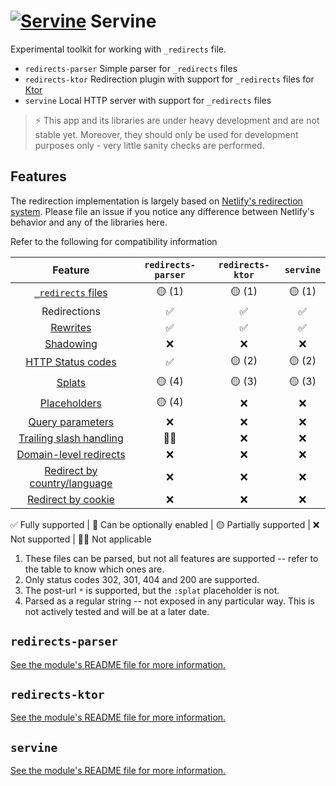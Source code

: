 # [![Servine](https://img.pokemondb.net/sprites/black-white-2/anim/normal/servine.gif)](http://pokemondb.net/pokedex/servine) Servine

Experimental toolkit for working with `_redirects` file.

* `redirects-parser` Simple parser for `_redirects` files
* `redirects-ktor` Redirection plugin with support for `_redirects` files for [Ktor](https://ktor.io)
* `servine` Local HTTP server with support for `_redirects` files

> ⚡ This app and its libraries are under heavy development and are not stable yet. Moreover, they should only be used for development purposes only - very little sanity checks are performed.

## Features

The redirection implementation is largely based
on [Netlify's redirection system](https://docs.netlify.com/routing/redirects/). Please file an issue if you notice any
difference between Netlify's behavior and any of the libraries here.

Refer to the following for compatibility information

| Feature | `redirects-parser` | `redirects-ktor` | `servine` |
|:-------:|:------------------:|:----------------:|:---------:|
| [`_redirects` files](https://docs.netlify.com/routing/redirects/#syntax-for-the-redirects-file) | 🟡 (1) | 🟡 (1) | 🟡 (1) |
| Redirections | ✅ | ✅ | ✅ |
| [Rewrites](https://docs.netlify.com/routing/redirects/rewrites-proxies/) | ✅ | ✅ | ✅ |
| [Shadowing](https://docs.netlify.com/routing/redirects/rewrites-proxies/#shadowing) | ❌ | ❌ | ❌ |
| [HTTP Status codes](https://docs.netlify.com/routing/redirects/redirect-options/#http-status-codes) | ✅ | 🟡 (2) | 🟡 (2) |
| [Splats](https://docs.netlify.com/routing/redirects/redirect-options/#splats) | 🟡 (4) | 🟡 (3) | 🟡 (3) |
| [Placeholders](https://docs.netlify.com/routing/redirects/redirect-options/#placeholders) | 🟡 (4) | ❌ | ❌ |
| [Query parameters](https://docs.netlify.com/routing/redirects/redirect-options/#query-parameters) | ❌ | ❌ | ❌ |
| [Trailing slash handling](https://docs.netlify.com/routing/redirects/redirect-options/#trailing-slash) | 🤷‍♂️ | ❌ | ❌ |
| [Domain-level redirects](https://docs.netlify.com/routing/redirects/redirect-options/#domain-level-redirects) | ❌ | ❌ | ❌ |
| [Redirect by country/language](https://docs.netlify.com/routing/redirects/redirect-options/#redirect-by-country-or-language) | ❌ | ❌ | ❌ |
| [Redirect by cookie](https://docs.netlify.com/routing/redirects/redirect-options/#redirect-by-cookie-presence) | ❌ | ❌ | ❌ |

✅ Fully supported | 🔧 Can be optionally enabled | 🟡 Partially supported | ❌ Not supported | 🤷‍♂️ Not applicable

1. These files can be parsed, but not all features are supported -- refer to the table to know which ones are.
2. Only status codes 302, 301, 404 and 200 are supported.
3. The post-url `*` is supported, but the `:splat` placeholder is not.
4. Parsed as a regular string -- not exposed in any particular way. This is not actively tested and will be at a later date.

## `redirects-parser`

[See the module's README file for more information.](redirects-parser/README.md)

## `redirects-ktor`

[See the module's README file for more information.](redirects-ktor/README.md)

## `servine`

[See the module's README file for more information.](servine/README.md)
